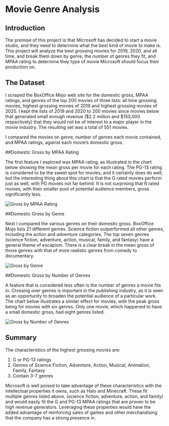 # Movie Genre Analysis

## Introduction

The premise of this project is that Microsoft has decided to start a movie studio, and they need to determine what the best kind of movie to make is. This project will analyze the best grossing movies for 2019, 2020, and all time, and break them down by genre, the number of genres they fit, and MPAA rating to determine they type of movie Microsoft should focus their production on.

## The Dataset

I scraped the BoxOffice Mojo web site for the domestic gross, MPAA ratings, and genres of the top 200 movies of three lists: all time grossing movies, highest grossing movies of 2019 and highest grossing movies of 2020. I kept the lists of 2019 and 2020 to 200 movies since movies below that generated small enough revenue ($2.2 million and $150,000 respectively) that they would not be of interest to a major player in the movie industry. The resulting set was a total of 551 movies.

I compared the movies on genre, number of genres each movie contained, and MPAA ratings, against each movie’s domestic gross.

##Domestic Gross by MPAA Rating

The first feature I explored was MPAA rating, as illustrated in the chart below showing the mean gross per movie for each rating. The PG-13 rating is considered to be the sweet spot for movies, and it certainly does do well, but the interesting thing about this chart is that the G rated movies perform just as well, with PG movies not far behind. It is not surprising that R rated movies, with their smaller pool of potential audience members, gross significantly less.

![Gross by MPAA Rating](images/GrossByMPAARating.jpeg)

##Domestic Gross by Genre

Next I compared the various genres on their domestic gross. BoxOffice Mojo lists 21 different genres. Science fiction outperformed all other genres, including the action and adventure categories. The top seven genres (science fiction, adventure, action, musical, family, and fantasy) have a general theme of escapism. There is a clear break in the mean gross of those genres with that of more realistic genres from comedy to documentary.

![Gross by Genre](images/GrossByGenre.jpeg)

##Domestic Gross by Number of Genres

A feature that is considered less often is the number of genres a movie fits in. Crossing over genres is important in the publishing industry, as it is seen as an opportunity to broaden the potential audience of a particular work. The chart below illustrates a similar effect for movies, with the peak gross being for movies with six genres. Only one movie, which happened to have a small domestic gross, had eight genres listed.


![Gross by Number of Genres](images/GrossByNumberOfGenresjpeg)

## Summary

The characteristics of the highest grossing movies are:

1. G or PG-13 ratings
2. Genres of Science Fiction, Adventure, Action, Musical, Animation, Family, Fantasy
3. Contain 3-7 genres

Microsoft is well poised to take advantage of these characteristics with the intellectual properties it owns, such as Halo and Minecraft. These fit multiple genres listed above, (science fiction, adventure, action, and family) and would easily fit the G and PG-13 MPAA ratings that are proven to be high revenue generators. Leveraging these properties would have the added advantage of reinforcing sales of games and other merchandising that the company has a strong presence in.